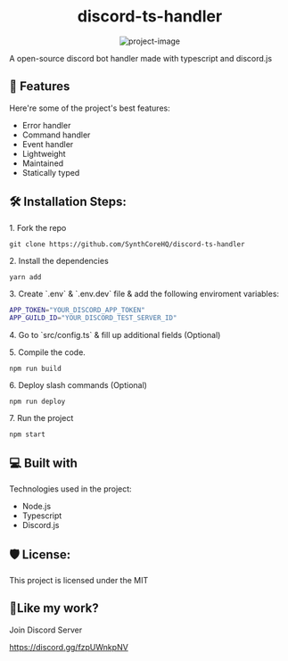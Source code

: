 <h1 align="center" id="title">discord-ts-handler</h1>

<p align="center"><img src="https://cdn.discordapp.com/attachments/1131934315949858977/1136609649651621918/image.png" alt="project-image"></p>

<p id="description">A open-source discord bot handler made with typescript and discord.js</p>

<h2>🧐 Features</h2>

Here're some of the project's best features:

-   Error handler
-   Command handler
-   Event handler
-   Lightweight
-   Maintained
-   Statically typed

<h2>🛠️ Installation Steps:</h2>

<p>1. Fork the repo</p>

```
git clone https://github.com/SynthCoreHQ/discord-ts-handler
```

<p>2. Install the dependencies</p>

```
yarn add
```

<p>3. Create `.env` &amp; `.env.dev` file &amp; add the following enviroment variables:</p>

```bash
APP_TOKEN="YOUR_DISCORD_APP_TOKEN"
APP_GUILD_ID="YOUR_DISCORD_TEST_SERVER_ID"
```

<p>4. Go to `src/config.ts` &amp; fill up additional fields (Optional)</p>

<p>5. Compile the code.</p>

```
npm run build
```

<p>6. Deploy slash commands (Optional)</p>

```
npm run deploy
```

<p>7. Run the project</p>

```
npm start
```

<h2>💻 Built with</h2>

Technologies used in the project:

-   Node.js
-   Typescript
-   Discord.js

<h2>🛡️ License:</h2>

This project is licensed under the MIT

<h2>💖Like my work?</h2>

Join Discord Server<p>https://discord.gg/fzpUWnkpNV</p>
